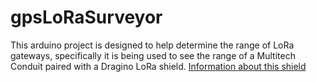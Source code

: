# gpsLoRaSurveyor

This arduino project is designed to help determine the range of LoRa gateways,
specifically it is being used to see the range of a Multitech Conduit paired with a Dragino LoRa shield.
<a href="http://wiki.dragino.com/index.php?title=Lora_Shield">Information about this shield</a>
